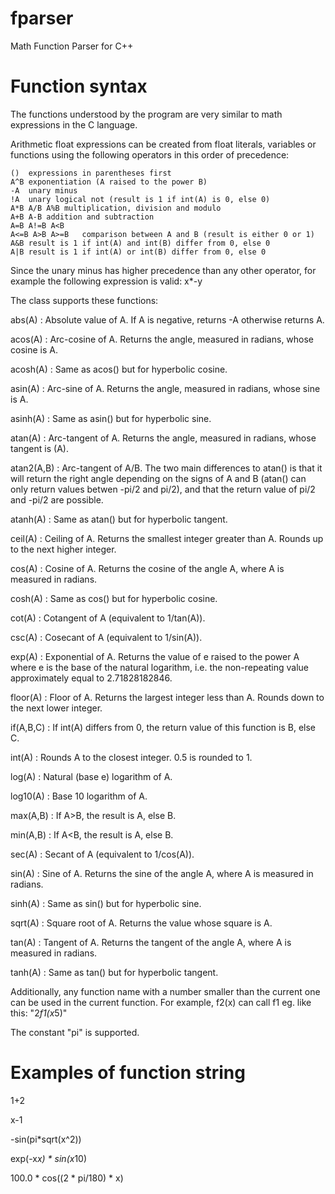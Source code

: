 # fparser
Math Function Parser for C++


# Function syntax

The functions understood by the program are very similar to math expressions in the C language.

Arithmetic float expressions can be created from float literals, variables or functions using the following operators in this order of precedence:

	()	expressions in parentheses first
	A^B	exponentiation (A raised to the power B)
	-A	unary minus
	!A	unary logical not (result is 1 if int(A) is 0, else 0)
	A*B A/B A%B	multiplication, division and modulo
	A+B A-B	addition and subtraction
	A=B A!=B A<B
	A<=B A>B A>=B	comparison between A and B (result is either 0 or 1)
	A&B	result is 1 if int(A) and int(B) differ from 0, else 0
	A|B	result is 1 if int(A) or int(B) differ from 0, else 0



Since the unary minus has higher precedence than any other operator, for example the following expression is valid: x*-y

The class supports these functions:

abs(A) : Absolute value of A. If A is negative, returns -A otherwise returns A.

acos(A) : Arc-cosine of A. Returns the angle, measured in radians, whose cosine is A.

acosh(A) : Same as acos() but for hyperbolic cosine.

asin(A) : Arc-sine of A. Returns the angle, measured in radians, whose sine is A.

asinh(A) : Same as asin() but for hyperbolic sine.

atan(A) : Arc-tangent of A. Returns the angle, measured in radians, whose tangent is (A).

atan2(A,B) : Arc-tangent of A/B. The two main differences to atan() is that it will return the right angle depending on the signs of A and B (atan() can only return values betwen -pi/2 and pi/2), and that the return value of pi/2 and -pi/2 are possible.

atanh(A) : Same as atan() but for hyperbolic tangent.

ceil(A) : Ceiling of A. Returns the smallest integer greater than A. Rounds up to the next higher integer.

cos(A) : Cosine of A. Returns the cosine of the angle A, where A is measured in radians.

cosh(A) : Same as cos() but for hyperbolic cosine.

cot(A) : Cotangent of A (equivalent to 1/tan(A)).

csc(A) : Cosecant of A (equivalent to 1/sin(A)).

exp(A) : Exponential of A. Returns the value of e raised to the power A where e is the base of the natural logarithm, i.e. the non-repeating value approximately equal to 2.71828182846.

floor(A) : Floor of A. Returns the largest integer less than A. Rounds down to the next lower integer.

if(A,B,C) : If int(A) differs from 0, the return value of this function is B, else C.

int(A) : Rounds A to the closest integer. 0.5 is rounded to 1.

log(A) : Natural (base e) logarithm of A.

log10(A) : Base 10 logarithm of A.

max(A,B) : If A>B, the result is A, else B.

min(A,B) : If A<B, the result is A, else B.

sec(A) : Secant of A (equivalent to 1/cos(A)).

sin(A) : Sine of A. Returns the sine of the angle A, where A is measured in radians.

sinh(A) : Same as sin() but for hyperbolic sine.

sqrt(A) : Square root of A. Returns the value whose square is A.

tan(A) : Tangent of A. Returns the tangent of the angle A, where A is measured in radians.

tanh(A) : Same as tan() but for hyperbolic tangent.

Additionally, any function name with a number smaller than the current one can be used in the current function. For example, f2(x) can call f1 eg. like this: "2*f1(x*5)"

The constant "pi" is supported.

# Examples of function string

1+2

x-1

-sin(pi*sqrt(x^2))

exp(-x*x) * sin(x*10)

100.0 * cos((2 * pi/180) * x)



